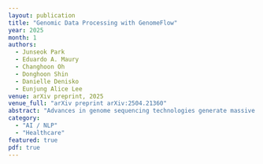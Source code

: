 ```yaml
---
layout: publication
title: "Genomic Data Processing with GenomeFlow"
year: 2025
month: 1
authors:
  - Junseok Park
  - Eduardo A. Maury
  - Changhoon Oh
  - Donghoon Shin
  - Danielle Denisko
  - Eunjung Alice Lee
venue: arXiv preprint, 2025
venue_full: "arXiv preprint arXiv:2504.21360"
abstract: "Advances in genome sequencing technologies generate massive amounts of sequence data that are increasingly analyzed and shared through public repositories. On-demand infrastructure services on cloud computing platforms enable the processing of such large-scale genomic sequence data in distributed processing environments with a significant reduction in analysis time. However, parallel processing on cloud computing platforms presents many challenges to researchers, even skillful bioinformaticians. In particular, it is difficult to design a computing architecture optimized to reduce the cost of computing and disk storage as genomic data analysis pipelines often employ many heterogeneous tools with different resource requirements. To address these issues, we developed GenomeFlow, a tool for automated development of computing architecture and resource optimization on Google Cloud Platform, which allows users to process a large number of samples at minimal cost. We outline multiple use cases of GenomeFlow demonstrating its utility to significantly reduce computing time and cost associated with analyzing genomic and transcriptomic data from hundreds to tens of thousands of samples from several consortia. Here, we describe a step-by-step protocol on how to use GenomeFlow for a common genomic data processing task. We introduce this example protocol geared toward a bioinformatician with little experience in cloud computing."
category:
  - "AI / NLP"
  - "Healthcare"
featured: true
pdf: true
---
```

